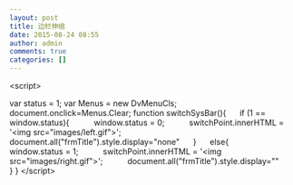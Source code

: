 ```yaml
---
layout: post
title: 边栏伸缩
date: 2015-08-24 08:55
author: admin
comments: true
categories: []
---
```

&lt;script&gt;

var status = 1;
var Menus = new DvMenuCls;
document.onclick=Menus.Clear;
function switchSysBar(){
<span class="Apple-converted-space">     </span>if (1 == window.status){
<span class="Apple-converted-space">          </span>window.status = 0;
<span class="Apple-converted-space">          </span>switchPoint.innerHTML = '&lt;img src="images/left.gif"&gt;';
<span class="Apple-converted-space">          </span>document.all("frmTitle").style.display="none"
<span class="Apple-converted-space">     </span>}
<span class="Apple-converted-space">     </span>else{
<span class="Apple-converted-space">          </span>window.status = 1;
<span class="Apple-converted-space">          </span>switchPoint.innerHTML = '&lt;img src="images/right.gif"&gt;';
<span class="Apple-converted-space">          </span>document.all("frmTitle").style.display=""
<span class="Apple-converted-space">     </span>}
}
&lt;/script&gt;
